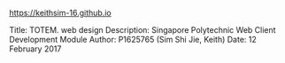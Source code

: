<https://keithsim-16.github.io>

Title: TOTEM. web design
Description: Singapore Polytechnic Web Client Development Module
Author: P1625765 (Sim Shi Jie, Keith) 
Date: 12 February 2017
